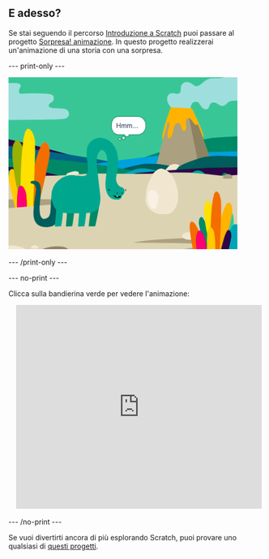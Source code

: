 ## E adesso?

Se stai seguendo il percorso [Introduzione a Scratch](https://projects.raspberrypi.org/it-IT/pathways/scratch-intro) puoi passare al progetto [Sorpresa! animazione](https://projects.raspberrypi.org/it-IT/projects/surprise-animation). In questo progetto realizzerai un'animazione di una storia con una sorpresa.

--- print-only ---

![Una sorpresa! animazione.](images/surprise-story.png)

--- /print-only ---

--- no-print ---

Clicca sulla bandierina verde per vedere l'animazione:

<div class="scratch-preview" style="margin-left: 15px;">
  <iframe allowtransparency="true" width="485" height="402" src="https://scratch.mit.edu/projects/embed/495932563/?autostart=false" frameborder="0"></iframe>
</div>

--- /no-print ---

Se vuoi divertirti ancora di più esplorando Scratch, puoi provare uno qualsiasi di [questi progetti](https://projects.raspberrypi.org/it-IT/projects?software%5B%5D=scratch&curriculum%5B%5D=%201).


